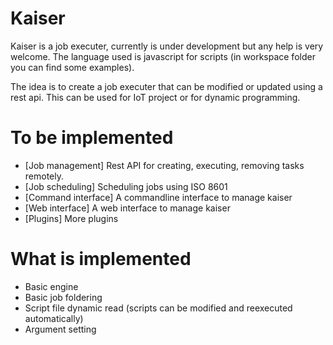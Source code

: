 # Kaiser

Kaiser is a job executer, currently is under development but any help is very welcome. The language used is javascript for scripts (in workspace folder you can find some examples).

The idea is to create a job executer that can be modified or updated using a rest api. This can be used for IoT project or for dynamic programming.

# To be implemented

- [Job management] Rest API for creating, executing, removing tasks remotely.
- [Job scheduling] Scheduling jobs using ISO 8601
- [Command interface] A commandline interface to manage kaiser 
- [Web interface] A web interface to manage kaiser
- [Plugins] More plugins

# What is implemented

- Basic engine
- Basic job foldering 
- Script file dynamic read (scripts can be modified and reexecuted automatically)
- Argument setting